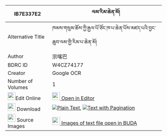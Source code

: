 |IB7E337E2|ལམ་རིམ་ཆེན་མོ། 
| --- | --- 
|Alternative Title |ཁམས་གསུམ་ཆོས་ཀྱི་རྒྱལ་པོ་ཙོང་ཁ་པ་ཆེན་པོས་མཛད་པའི་བྱང་ཆུབ་ལམ་གྱི་རིམ་པ་ཆེན་མོ།
|Author| 宗喀巴
|BDRC ID | W4CZ74177
|Creator | Google OCR
|Number of Volumes| 1
|<img width="25" src="https://img.icons8.com/color/25/000000/edit-property.png">Edit Online| [<img width="25" src="https://avatars.githubusercontent.com/u/45091458?s=200&v=4"> Open in Editor](http://editor.openpecha.org/IB7E337E2)
|<img width="25" src="https://img.icons8.com/fluent/48/000000/download-2.png"/>  Download | [![](https://img.icons8.com/color/20/000000/txt.png)Plain Text](https://github.com/Openpecha/IB7E337E2/releases/download/v2/lamrim_chen_mo_plain_IB7E337E2.zip), [![](https://img.icons8.com/color/20/000000/txt.png)Text with Pagination](https://github.com/Openpecha/IB7E337E2/releases/download/v2/lamrim_chen_mo_pages_IB7E337E2.zip)
|<img width="25" src="https://img.icons8.com/plasticine/100/000000/pictures-folder.png"/>  Source Images | [<img width="25" src="https://library.bdrc.io/icons/BUDA-small.svg"> Images of text file open in BUDA](https://library.bdrc.io/show/bdr:W4CZ74177)